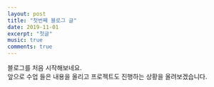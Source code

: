 ```yaml
---
layout: post
title: "첫번째 블로그 글"
date: 2019-11-01
excerpt: "첫글"
music: true
comments: true
---
```

블로그를 처음 시작해보네요. <br>
앞으로 수업 들은 내용을 올리고 프로젝트도 진행하는 상황을 올려보겠습니다.